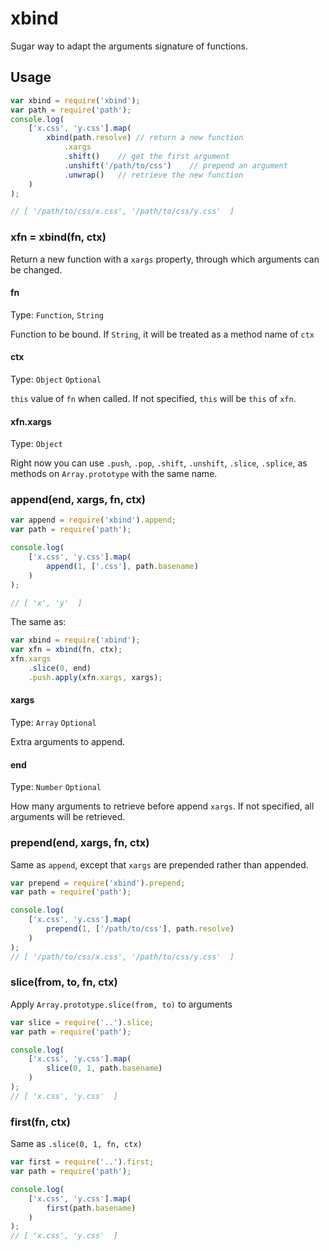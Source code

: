 # xbind

Sugar way to adapt the arguments signature of functions.

## Usage

```javascript
var xbind = require('xbind');
var path = require('path');
console.log(
    ['x.css', 'y.css'].map(
        xbind(path.resolve) // return a new function
            .xargs
            .shift()    // get the first argument
            .unshift('/path/to/css')    // prepend an argument
            .unwrap()   // retrieve the new function
    )
);

// [ '/path/to/css/x.css', '/path/to/css/y.css'  ]
```

### xfn = xbind(fn, ctx)

Return a new function with a `xargs` property, through which arguments can be changed.

#### fn

Type: `Function`, `String`

Function to be bound. If `String`, it will be treated as a method name of `ctx`

#### ctx

Type: `Object`
`Optional`

`this` value of `fn` when called.
If not specified, `this` will be `this` of `xfn`.

#### xfn.xargs

Type: `Object`

Right now you can use `.push`, `.pop`, `.shift`, `.unshift`, `.slice`, `.splice`, as methods on `Array.prototype` with the same name.


### append(end, xargs, fn, ctx)

```javascript
var append = require('xbind').append;
var path = require('path');

console.log(
    ['x.css', 'y.css'].map(
        append(1, ['.css'], path.basename)
    )
);

// [ 'x', 'y'  ]

```

The same as:

```javascript
var xbind = require('xbind');
var xfn = xbind(fn, ctx);
xfn.xargs
    .slice(0, end)
    .push.apply(xfn.xargs, xargs);

```

#### xargs

Type: `Array`
`Optional`

Extra arguments to append.

#### end

Type: `Number`
`Optional`

How many arguments to retrieve before append `xargs`.
If not specified, all arguments will be retrieved.


### prepend(end, xargs, fn, ctx)

Same as `append`, except that `xargs` are prepended rather than appended.

```javascript
var prepend = require('xbind').prepend;
var path = require('path');

console.log(
    ['x.css', 'y.css'].map(
        prepend(1, ['/path/to/css'], path.resolve)
    )
);
// [ '/path/to/css/x.css', '/path/to/css/y.css'  ]

```

### slice(from, to, fn, ctx)

Apply `Array.prototype.slice(from, to)` to arguments

```javascript
var slice = require('..').slice;
var path = require('path');

console.log(
    ['x.css', 'y.css'].map(
        slice(0, 1, path.basename)
    )
);
// [ 'x.css', 'y.css'  ]

```

### first(fn, ctx)

Same as `.slice(0, 1, fn, ctx)`

```javascript
var first = require('..').first;
var path = require('path');

console.log(
    ['x.css', 'y.css'].map(
        first(path.basename)
    )
);
// [ 'x.css', 'y.css'  ]


```
